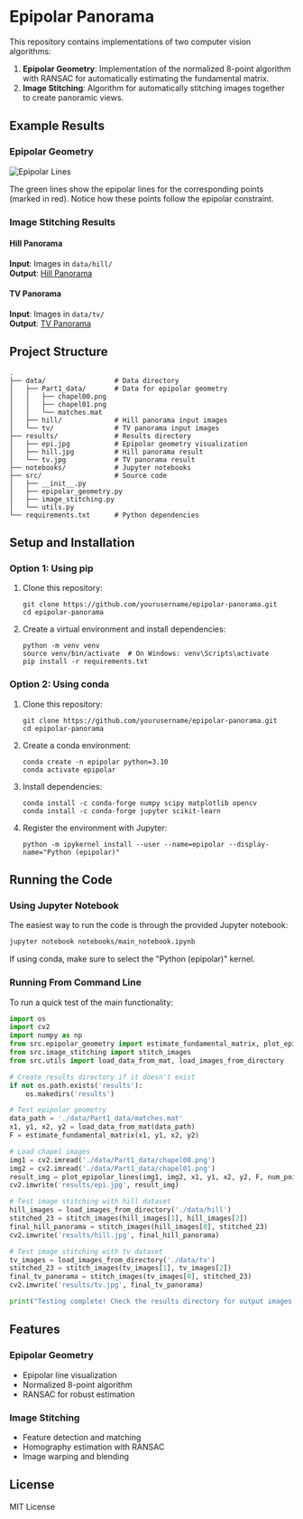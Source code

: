 # Epipolar Panorama

This repository contains implementations of two computer vision algorithms:

1. **Epipolar Geometry**: Implementation of the normalized 8-point algorithm with RANSAC for automatically estimating the fundamental matrix.
2. **Image Stitching**: Algorithm for automatically stitching images together to create panoramic views.

## Example Results

### Epipolar Geometry
![Epipolar Lines](results/epi.jpg)

The green lines show the epipolar lines for the corresponding points (marked in red). Notice how these points follow the epipolar constraint.

### Image Stitching Results

#### Hill Panorama
**Input**: Images in `data/hill/`  
**Output**: [Hill Panorama](results/hill.jpg)

#### TV Panorama
**Input**: Images in `data/tv/`  
**Output**: [TV Panorama](results/tv.jpg)

## Project Structure

```
.
├── data/                 # Data directory
│   ├── Part1_data/       # Data for epipolar geometry
│   │   ├── chapel00.png
│   │   ├── chapel01.png
│   │   └── matches.mat
│   ├── hill/             # Hill panorama input images
│   └── tv/               # TV panorama input images
├── results/              # Results directory
│   ├── epi.jpg           # Epipolar geometry visualization
│   ├── hill.jpg          # Hill panorama result
│   └── tv.jpg            # TV panorama result
├── notebooks/            # Jupyter notebooks
├── src/                  # Source code
│   ├── __init__.py
│   ├── epipolar_geometry.py
│   ├── image_stitching.py
│   └── utils.py
└── requirements.txt      # Python dependencies
```

## Setup and Installation

### Option 1: Using pip

1. Clone this repository:
   ```
   git clone https://github.com/yourusername/epipolar-panorama.git
   cd epipolar-panorama
   ```

2. Create a virtual environment and install dependencies:
   ```
   python -m venv venv
   source venv/bin/activate  # On Windows: venv\Scripts\activate
   pip install -r requirements.txt
   ```

### Option 2: Using conda

1. Clone this repository:
   ```
   git clone https://github.com/yourusername/epipolar-panorama.git
   cd epipolar-panorama
   ```

2. Create a conda environment:
   ```
   conda create -n epipolar python=3.10
   conda activate epipolar
   ```

3. Install dependencies:
   ```
   conda install -c conda-forge numpy scipy matplotlib opencv
   conda install -c conda-forge jupyter scikit-learn
   ```

4. Register the environment with Jupyter:
   ```
   python -m ipykernel install --user --name=epipolar --display-name="Python (epipolar)"
   ```

## Running the Code

### Using Jupyter Notebook

The easiest way to run the code is through the provided Jupyter notebook:

```bash
jupyter notebook notebooks/main_notebook.ipynb
```

If using conda, make sure to select the "Python (epipolar)" kernel.

### Running From Command Line

To run a quick test of the main functionality:

```python
import os
import cv2
import numpy as np
from src.epipolar_geometry import estimate_fundamental_matrix, plot_epipolar_lines
from src.image_stitching import stitch_images
from src.utils import load_data_from_mat, load_images_from_directory

# Create results directory if it doesn't exist
if not os.path.exists('results'):
    os.makedirs('results')

# Test epipolar geometry
data_path = './data/Part1_data/matches.mat'
x1, y1, x2, y2 = load_data_from_mat(data_path)
F = estimate_fundamental_matrix(x1, y1, x2, y2)

# Load chapel images
img1 = cv2.imread('./data/Part1_data/chapel00.png')
img2 = cv2.imread('./data/Part1_data/chapel01.png')
result_img = plot_epipolar_lines(img1, img2, x1, y1, x2, y2, F, num_points=7)
cv2.imwrite('results/epi.jpg', result_img)

# Test image stitching with hill dataset
hill_images = load_images_from_directory('./data/hill')
stitched_23 = stitch_images(hill_images[1], hill_images[2])
final_hill_panorama = stitch_images(hill_images[0], stitched_23)
cv2.imwrite('results/hill.jpg', final_hill_panorama)

# Test image stitching with tv dataset
tv_images = load_images_from_directory('./data/tv')
stitched_23 = stitch_images(tv_images[1], tv_images[2])
final_tv_panorama = stitch_images(tv_images[0], stitched_23)
cv2.imwrite('results/tv.jpg', final_tv_panorama)

print("Testing complete! Check the results directory for output images.")
```

## Features

### Epipolar Geometry
- Epipolar line visualization
- Normalized 8-point algorithm
- RANSAC for robust estimation

### Image Stitching
- Feature detection and matching
- Homography estimation with RANSAC
- Image warping and blending

## License

MIT License
